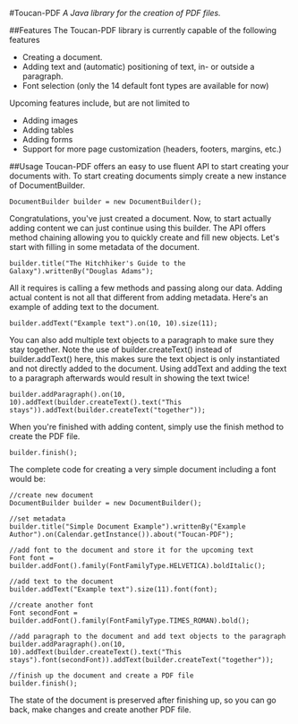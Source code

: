 #Toucan-PDF
*A Java library for the creation of PDF files.*

##Features
The Toucan-PDF library is currently capable of the following features

- Creating a document.
- Adding text and (automatic) positioning of text, in- or outside a paragraph.
- Font selection (only the 14 default font types are available for now)

Upcoming features include, but are not limited to

- Adding images
- Adding tables
- Adding forms
- Support for more page customization (headers, footers, margins, etc.)

##Usage
Toucan-PDF offers an easy to use fluent API to start creating your documents with. To start creating documents simply create a new instance of DocumentBuilder.

    DocumentBuilder builder = new DocumentBuilder();

Congratulations, you've just created a document. Now, to start actually adding content we can just continue using this builder. The API offers method chaining allowing you to quickly create and fill new objects. Let's start with filling in some metadata of the document.

    builder.title("The Hitchhiker's Guide to the Galaxy").writtenBy("Douglas Adams");

All it requires is calling a few methods and passing along our data. Adding actual content is not all that different from adding metadata. Here's an example of adding text to the document.
   
    builder.addText("Example text").on(10, 10).size(11);

You can also add multiple text objects to a paragraph to make sure they stay together. Note the use of builder.createText() instead of builder.addText() here, this makes sure the text object is only instantiated and not directly added to the document. Using addText and adding the text to a paragraph afterwards would result in showing the text twice!
   
    builder.addParagraph().on(10, 10).addText(builder.createText().text("This stays")).addText(builder.createText("together"));

When you're finished with adding content, simply use the finish method to create the PDF file.

    builder.finish();

The complete code for creating a very simple document including a font would be:

    //create new document
    DocumentBuilder builder = new DocumentBuilder();

    //set metadata
    builder.title("Simple Document Example").writtenBy("Example Author").on(Calendar.getInstance()).about("Toucan-PDF");

    //add font to the document and store it for the upcoming text
    Font font = builder.addFont().family(FontFamilyType.HELVETICA).boldItalic();

    //add text to the document
    builder.addText("Example text").size(11).font(font);

    //create another font
    Font secondFont = builder.addFont().family(FontFamilyType.TIMES_ROMAN).bold();

    //add paragraph to the document and add text objects to the paragraph
    builder.addParagraph().on(10, 10).addText(builder.createText().text("This stays").font(secondFont)).addText(builder.createText("together"));

    //finish up the document and create a PDF file
    builder.finish();

The state of the document is preserved after finishing up, so you can go back, make changes and create another PDF file. 
